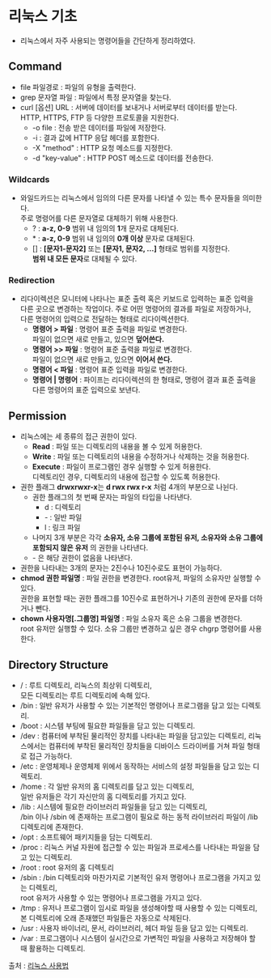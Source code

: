 # **리눅스 기초**
- 리눅스에서 자주 사용되는 명령어들을 간단하게 정리하였다.

## **Command**
- file 파일경로 : 파일의 유형을 출력한다.
- grep 문자열 파일 : 파일에서 특정 문자열을 찾는다.
- curl [옵션] URL : 서버에 데이터를 보내거나 서버로부터 데이터를 받는다.  
  HTTP, HTTPS, FTP 등 다양한 프로토콜을 지원한다.
  - \-o file : 전송 받은 데이터를 파일에 저장한다.
  - \-i : 결과 값에 HTTP 응답 헤더를 포함한다.
  - \-X "method" : HTTP 요청 메소드를 지정한다.
  - \-d "key-value" : HTTP POST 메소드로 데이터를 전송한다.

### **Wildcards**
- 와일드카드는 리눅스에서 임의의 다른 문자를 나타낼 수 있는 특수 문자들을 의미한다.  
  주로 명령어를 다른 문자열로 대체하기 위해 사용한다.
  - ? : **a-z, 0-9** 범위 내 임의의 **1**개 문자로 대체된다.
  - \* : **a-z, 0-9** 범위 내 임의의 **0개 이상** 문자로 대체된다.
  - [] : **[문자1-문자2]** 또는 **[문자1, 문자2, ...]** 형태로 범위를 지정한다.  
	**범위 내 모든 문자**로 대체될 수 있다.

### **Redirection**
- 리다이렉션은 모니터에 나타나는 표준 출력 혹은 키보드로 입력하는 표준 입력을  
  다른 곳으로 변경하는 작업이다. 주로 어떤 명령어의 결과를 파일로 저장하거나,  
  다른 명령어의 입력으로 전달하는 형태로 리다이렉션한다.
  - **명령어 > 파일** : 명령어 표준 출력을 파일로 변경한다.  
	파일이 없으면 새로 만들고, 있으면 **덮어쓴다.**
  - **명령어 >> 파일** : 명령어 표준 출력을 파일로 변경한다.  
	파일이 없으면 새로 만들고, 있으면 **이어서 쓴다.**
  - **명령어 < 파일** : 명령어 표준 입력을 파일로 변경한다.
  - **명령어 | 명령어** : 파이프는 리다이렉션의 한 형태로, 명령어 결과 표준 출력을  
	다른 명령어의 표준 입력으로 보낸다.

## **Permission**
- 리눅스에는 세 종류의 접근 권한이 있다.  
  - **Read** : 파일 또는 디렉토리의 내용을 볼 수 있게 허용한다.  
  - **Write** : 파일 또는 디렉토리의 내용을 수정하거나 삭제하는 것을 허용한다.  
  - **Execute** : 파일이 프로그램인 경우 실행할 수 있게 허용한다.  
		디렉토리인 경우, 디렉토리의 내용에 접근할 수 있도록 허용한다.
- 권한 플래그 **drwxrwxr-x**는 **d rwx rwx r-x** 처럼 4개의 부분으로 나뉜다.
	- 권한 플래그의 첫 번째 문자는 파일의 타입을 나타낸다.  
		- d : 디렉토리  
		- \- : 일반 파일  
		- l : 링크 파일
	- 나머지 3개 부분은 각각 **소유자, 소유 그룹에 포함된 유저, 소유자와 소유 그룹에 포함되지 않은 유저**
	  의 권한을 나타낸다.
	- \- 은 해당 권한이 없음을 나타낸다.
- 권한을 나타내는 3개의 문자는 2진수나 10진수로도 표현이 가능하다.  
- **chmod 권한 파일명** : 파일 권한을 변경한다. root유저, 파일의 소유자만 실행할 수 있다.  
	권한을 표현할 때는 권한 플래그를 10진수로 표현하거나 기존의 권한에 문자를 더하거나 뺀다.  
- **chown 사용자명[.그룹명] 파일명** : 파일 소유자 혹은 소유 그룹을 변경한다.  
	root 유저만 실행할 수 있다. 소유 그룹만 변경하고 싶은 경우 chgrp 명령어를 사용한다.

## **Directory Structure**
- / : 루트 디렉토리, 리눅스의 최상위 디렉토리,  
	모든 디렉토리는 루트 디렉토리에 속해 있다.
- /bin : 일반 유저가 사용할 수 있는 기본적인 명령어나 프로그램을 담고 있는 디렉토리.  
- /boot : 시스템 부팅에 필요한 파일들을 담고 있는 디렉토리.  
- /dev : 컴퓨터에 부착된 물리적인 장치를 나타내는 파일을 담고있는 디렉토리,
  리눅스에서는 컴퓨터에 부착된 물리적인 장치들을 디바이스 드라이버를 거쳐 파일 형태로 접근 가능하다.  
- /etc : 운영체제나 운영체제 위에서 동작하는 서비스의 설정 파일들을 담고 있는 디렉토리.  
- /home : 각 일반 유저의 홈 디렉토리를 담고 있는 디렉토리,  
	일반 유저들은 각기 자신만의 홈 디렉토리를 가지고 있다.  
- /lib : 시스템에 필요한 라이브러리 파일들을 담고 있는 디렉토리,  
	/bin 이나 /sbin 에 존재하는 프로그램이 필요로 하는 동적 라이브러리 파일이 /lib 디렉토리에 존재한다.  
- /opt : 소프트웨어 패키지들을 담는 디렉토리.  
- /proc : 리눅스 커널 자원에 접근할 수 있는 파일과 프로세스를 나타내는 파일을 담고 있는 디렉토리.  
- /root : root 유저의 홈 디렉토리  
- /sbin : /bin 디렉토리와 마찬가지로 기본적인 유저 명령어나 프로그램을 가지고 있는 디렉토리,  
	root 유저가 사용할 수 있는 명령어나 프로그램을 가지고 있다.  
- /tmp : 유저나 프로그램이 임시로 파일을 생성해야할 때 사용할 수 있는 디렉토리,  
	본 디렉토리에 오래 존재했던 파일들은 자동으로 삭제된다.  
- /usr : 사용자 바이너리, 문서, 라이브러리, 헤더 파일 등을 담고 있는 디렉토리.  
- /var : 프로그램이나 시스템이 실시간으로 가변적인 파일을 사용하고 저장해야 할 때 활용하는 디렉토리.  

출처 : [리눅스 사용법](https://dreamhack.io/lecture/courses/441)






